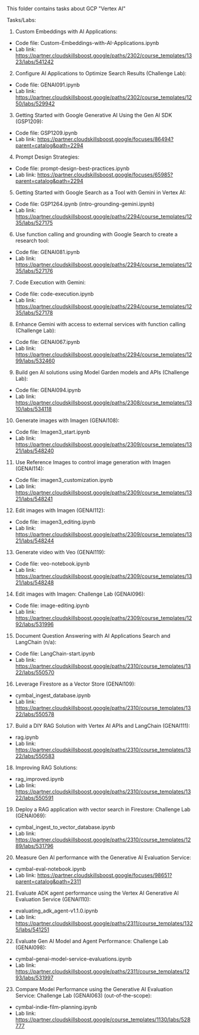This folder contains tasks about GCP "Vertex AI"

Tasks/Labs:
 
1. Custom Embeddings with AI Applications:
  - Code file: Custom-Embeddings-with-AI-Applications.ipynb
  - Lab link: https://partner.cloudskillsboost.google/paths/2302/course_templates/1323/labs/541242

2. Configure AI Applications to Optimize Search Results (Challenge Lab):
  - Code file: GENAI091.ipynb
  - Lab link: https://partner.cloudskillsboost.google/paths/2302/course_templates/1250/labs/529942

3. Getting Started with Google Generative AI Using the Gen AI SDK (GSP1209):
  - Code file: GSP1209.ipynb
  - Lab link: https://partner.cloudskillsboost.google/focuses/86494?parent=catalog&path=2294

4. Prompt Design Strategies:
  - Code file: prompt-design-best-practices.ipynb
  - Lab link: https://partner.cloudskillsboost.google/focuses/65985?parent=catalog&path=2294

5. Getting Started with Google Search as a Tool with Gemini in Vertex AI:
  - Code file: GSP1264.ipynb (intro-grounding-gemini.ipynb)
  - Lab link: https://partner.cloudskillsboost.google/paths/2294/course_templates/1235/labs/527175

6. Use function calling and grounding with Google Search to create a research tool:
 - Code file: GENAI081.ipynb
 - Lab link: https://partner.cloudskillsboost.google/paths/2294/course_templates/1235/labs/527176

7. Code Execution with Gemini:
 - Code file: code-execution.ipynb
 - Lab link: https://partner.cloudskillsboost.google/paths/2294/course_templates/1235/labs/527178

8. Enhance Gemini with access to external services with function calling (Challenge Lab):
 - Code file: GENAI067.ipynb
 - Lab link: https://partner.cloudskillsboost.google/paths/2294/course_templates/1299/labs/532460

9. Build gen AI solutions using Model Garden models and APIs (Challenge Lab):
 - Code file: GENAI094.ipynb
 - Lab link: https://partner.cloudskillsboost.google/paths/2308/course_templates/1310/labs/534118

10. Generate images with Imagen (GENAI108):
 - Code file: Imagen3_start.ipynb
 - Lab link: https://partner.cloudskillsboost.google/paths/2309/course_templates/1321/labs/548240

11. Use Reference Images to control image generation with Imagen (GENAI114):
 - Code file: imagen3_customization.ipynb
 - Lab link: https://partner.cloudskillsboost.google/paths/2309/course_templates/1321/labs/548241

 12. Edit images with Imagen (GENAI112):
  - Code file: imagen3_editing.ipynb
  - Lab link: https://partner.cloudskillsboost.google/paths/2309/course_templates/1321/labs/548244

13. Generate video with Veo (GENAI119):
 - Code file: veo-notebook.ipynb
 - Lab link: https://partner.cloudskillsboost.google/paths/2309/course_templates/1321/labs/548248

14. Edit images with Imagen: Challenge Lab (GENAI096):
 - Code file: image-editing.ipynb
 - Lab link: https://partner.cloudskillsboost.google/paths/2309/course_templates/1292/labs/531996

15. Document Question Answering with AI Applications Search and LangChain (n/a):
 - Code file: LangChain-start.ipynb
 - Lab link: https://partner.cloudskillsboost.google/paths/2310/course_templates/1322/labs/550570

16. Leverage Firestore as a Vector Store (GENAI109):
 - cymbal_ingest_database.ipynb
 - Lab link: https://partner.cloudskillsboost.google/paths/2310/course_templates/1322/labs/550578

17. Build a DIY RAG Solution with Vertex AI APIs and LangChain (GENAI111):
 - rag.ipynb
 - Lab link: https://partner.cloudskillsboost.google/paths/2310/course_templates/1322/labs/550583

 18. Improving RAG Solutions:
 - rag_improved.ipynb
 - Lab link: https://partner.cloudskillsboost.google/paths/2310/course_templates/1322/labs/550591

19. Deploy a RAG application with vector search in Firestore: Challenge Lab (GENAI069):
 - cymbal_ingest_to_vector_database.ipynb
 - Lab link: https://partner.cloudskillsboost.google/paths/2310/course_templates/1289/labs/531796

20. Measure Gen AI performance with the Generative AI Evaluation Service:
 - cymbal-eval-notebook.ipynb
 - Lab link: https://partner.cloudskillsboost.google/focuses/98651?parent=catalog&path=2311

21. Evaluate ADK agent performance using the Vertex AI Generative AI Evaluation Service (GENAI110):
 - evaluating_adk_agent-v1.1.0.ipynb
 - Lab link: https://partner.cloudskillsboost.google/paths/2311/course_templates/1325/labs/541251

22. Evaluate Gen AI Model and Agent Performance: Challenge Lab (GENAI098):
 - cymbal-genai-model-service-evaluations.ipynb
 - Lab link: https://partner.cloudskillsboost.google/paths/2311/course_templates/1293/labs/531997

23. Compare Model Performance using the Generative AI Evaluation Service: Challenge Lab (GENAI063) (out-of-the-scope):
 - cymbal-indie-film-planning.ipynb
 - Lab link: https://partner.cloudskillsboost.google/course_templates/1130/labs/528777
